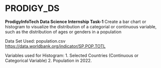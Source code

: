 # PRODIGY_DS
**ProdigyInfoTech Data Science Internship Task-1**
Create a bar chart or histogram to visualize the distribution of a categorial or continuous variable, such as the distribution of ages or genders in a population

Data Set Used:  population.csv
                https://data.worldbank.org/indicator/SP.POP.TOTL

Variables used for Histogram: 
    1. Selected Countries (Continuous or Categorical Variable) 
    2. Population in 2022.
